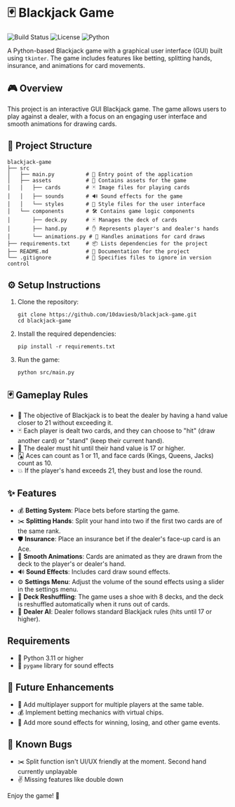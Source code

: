 # 🃏 Blackjack Game

![Build Status](https://img.shields.io/github/actions/workflow/status/10daviesb/Blackjack/main.yml?branch=main)
![License](https://img.shields.io/github/license/10daviesb/Blackjack)
![Python](https://img.shields.io/badge/python-3.8%2B-blue)

A Python-based Blackjack game with a graphical user interface (GUI) built using `tkinter`. The game includes features like betting, splitting hands, insurance, and animations for card movements.

## 🎮 Overview
This project is an interactive GUI Blackjack game. The game allows users to play against a dealer, with a focus on an engaging user interface and smooth animations for drawing cards.

## 📂 Project Structure
```
blackjack-game
├── src
│   ├── main.py          # 🎯 Entry point of the application
│   ├── assets           # 🎨 Contains assets for the game
│   │   ├── cards        # 🃏 Image files for playing cards
│   │   ├── sounds       # 🔊 Sound effects for the game
│   │   └── styles       # 🎨 Style files for the user interface
│   └── components       # 🛠️ Contains game logic components
│       ├── deck.py      # 🃏 Manages the deck of cards
│       ├── hand.py      # ✋ Represents player's and dealer's hands
│       └── animations.py # 🎥 Handles animations for card draws
├── requirements.txt     # 📦 Lists dependencies for the project
├── README.md            # 📖 Documentation for the project
└── .gitignore           # 🚫 Specifies files to ignore in version control
```

## ⚙️ Setup Instructions
1. Clone the repository:
   ```
   git clone https://github.com/10daviesb/blackjack-game.git
   cd blackjack-game
   ```

2. Install the required dependencies:
   ```
   pip install -r requirements.txt
   ```

3. Run the game:
   ```
   python src/main.py
   ```

## 🃏 Gameplay Rules
- 🎯 The objective of Blackjack is to beat the dealer by having a hand value closer to 21 without exceeding it.
- 🃏 Each player is dealt two cards, and they can choose to "hit" (draw another card) or "stand" (keep their current hand).
- 🤖 The dealer must hit until their hand value is 17 or higher.
- 🂡 Aces can count as 1 or 11, and face cards (Kings, Queens, Jacks) count as 10.
- 💥 If the player's hand exceeds 21, they bust and lose the round.

## ✨ Features
- 💰 **Betting System**: Place bets before starting the game.
- ✂️ **Splitting Hands**: Split your hand into two if the first two cards are of the same rank.
- 🛡️ **Insurance**: Place an insurance bet if the dealer's face-up card is an Ace.
- 🎥 **Smooth Animations**: Cards are animated as they are drawn from the deck to the player's or dealer's hand.
- 🔊 **Sound Effects**: Includes card draw sound effects.
- ⚙️ **Settings Menu**: Adjust the volume of the sound effects using a slider in the settings menu.
- 🔄 **Deck Reshuffling**: The game uses a shoe with 8 decks, and the deck is reshuffled automatically when it runs out of cards.
- 🤖 **Dealer AI**: Dealer follows standard Blackjack rules (hits until 17 or higher).

## Requirements

- 🐍 Python 3.11 or higher
- 🎵 `pygame` library for sound effects

## 🚀 Future Enhancements
- 👥 Add multiplayer support for multiple players at the same table.
- 💰 Implement betting mechanics with virtual chips.
- 🎵 Add more sound effects for winning, losing, and other game events.

## 🐛 Known Bugs
- ✂️ Split function isn't UI/UX friendly at the moment. Second hand currently unplayable
- ✌️ Missing features like double down

Enjoy the game! 🎉
